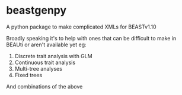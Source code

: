 # beastgenpy

A python package to make complicated XMLs for BEASTv1.10

Broadly speaking it's to help with ones that can be difficult to make in BEAUti or aren't available yet eg:

1. Discrete trait analysis with GLM
2. Continuous trait analysis
3. Multi-tree analyses
4. Fixed trees

And combinations of the above

